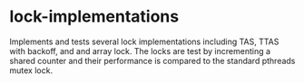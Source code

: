 # lock-implementations
Implements and tests several lock implementations including TAS, TTAS with backoff, and and array lock. The locks are test by incrementing a shared counter and their performance is compared to the standard pthreads mutex lock.
